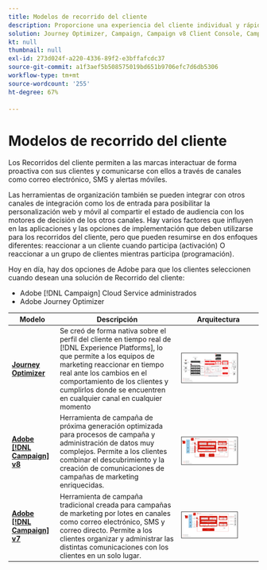 ```yaml
---
title: Modelos de recorrido del cliente
description: Proporcione una experiencia del cliente individual y rápida en diversas pantallas.
solution: Journey Optimizer, Campaign, Campaign v8 Client Console, Campaign v8 Web User Interface, Campaign Classic v7, Campaign Standard, Experience Platform
kt: null
thumbnail: null
exl-id: 273d024f-a220-4336-89f2-e3bffafcdc37
source-git-commit: a1f3aef5b508575019bd651b9706efc7d6db5306
workflow-type: tm+mt
source-wordcount: '255'
ht-degree: 67%

---
```


# Modelos de recorrido del cliente

Los Recorridos del cliente permiten a las marcas interactuar de forma proactiva con sus clientes y comunicarse con ellos a través de canales como correo electrónico, SMS y alertas móviles.

Las herramientas de organización también se pueden integrar con otros canales de integración como los de entrada para posibilitar la personalización web y móvil al compartir el estado de audiencia con los motores de decisión de los otros canales. Hay varios factores que influyen en las aplicaciones y las opciones de implementación que deben utilizarse para los recorridos del cliente, pero que pueden resumirse en dos enfoques diferentes: reaccionar a un cliente cuando participa (activación) O reaccionar a un grupo de clientes mientras participa (programación).

Hoy en día, hay dos opciones de Adobe para que los clientes seleccionen cuando desean una solución de Recorrido del cliente:

<ul><li>Adobe [!DNL Campaign] Cloud Service administrados</li><li>Adobe Journey Optimizer</li></ul>

| Modelo | Descripción | Arquitectura |
|---|---|---|
| **[Journey Optimizer](journey-optimizer.md)** | Se creó de forma nativa sobre el perfil del cliente en tiempo real de [!DNL Experience Platforms], lo que permite a los equipos de marketing reaccionar en tiempo real ante los cambios en el comportamiento de los clientes y cumplirlos donde se encuentren en cualquier canal en cualquier momento | <img src="assets/ajo-architecture.svg" alt="Arquitectura de referencia para el modelo de Journey Optimizer" style="width:75%; border:1px solid #4a4a4a" class="modal-image" /> |
| **[Adobe [!DNL Campaign] v8](campaign-v8.md)** | Herramienta de campaña de próxima generación optimizada para procesos de campaña y administración de datos muy complejos. Permite a los clientes combinar el descubrimiento y la creación de comunicaciones de campañas de marketing enriquecidas. | <img src="assets/campaign-v8-architecture.svg" alt="Arquitectura de referencia para el modelo de Campaign v8" style="width:75%; border:1px solid #4a4a4a" class="modal-image" /> |
| **[Adobe [!DNL Campaign] v7](campaign-v7.md)** | Herramienta de campaña tradicional creada para campañas de marketing por lotes en canales como correo electrónico, SMS y correo directo. Permite a los clientes organizar y administrar las distintas comunicaciones con los clientes en un solo lugar. | <img src="assets/campaign-v7-architecture.svg" alt="Arquitectura de referencia para el modelo de Campaign v7" style="width:75%; border:1px solid #4a4a4a" class="modal-image" /> |

